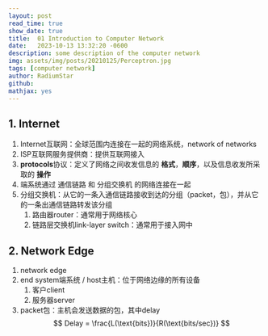 ```yaml
---
layout: post
read_time: true
show_date: true
title:  01 Introduction to Computer Network
date:   2023-10-13 13:32:20 -0600
description: some description of the computer network
img: assets/img/posts/20210125/Perceptron.jpg 
tags: [computer network]
author: RadiumStar
github:  
mathjax: yes
---
```


## 1. Internet
1. Internet互联网：全球范围内连接在一起的网络系统，network of networks
2. ISP互联网服务提供商：提供互联网接入
3. **protocols**协议：定义了网络之间收发信息的 **格式**，**顺序**，以及信息收发所采取的 **操作**
4. 端系统通过 通信链路 和 分组交换机 的网络连接在一起
5. 分组交换机：从它的一条入通信链路接收到达的分组（packet，包），并从它的一条出通信链路转发该分组
   1. 路由器router：通常用于网络核心
   2. 链路层交换机link-layer switch：通常用于接入网中

## 2. Network Edge
1. network edge
2. end system端系统 / host主机：位于网络边缘的所有设备
   1. 客户client
   2. 服务器server
3. packet包：主机会发送数据的包，其中delay
   $$
   Delay = \frac{L(\text{bits})}{R(\text{bits/sec})}
   $$